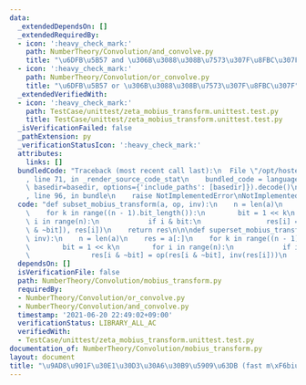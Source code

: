 ```yaml
---
data:
  _extendedDependsOn: []
  _extendedRequiredBy:
  - icon: ':heavy_check_mark:'
    path: NumberTheory/Convolution/and_convolve.py
    title: "\u6DFB\u5B57 and \u306B\u3088\u308B\u7573\u307F\u8FBC\u307F"
  - icon: ':heavy_check_mark:'
    path: NumberTheory/Convolution/or_convolve.py
    title: "\u6DFB\u5B57 or \u306B\u3088\u308B\u7573\u307F\u8FBC\u307F"
  _extendedVerifiedWith:
  - icon: ':heavy_check_mark:'
    path: TestCase/unittest/zeta_mobius_transform.unittest.test.py
    title: TestCase/unittest/zeta_mobius_transform.unittest.test.py
  _isVerificationFailed: false
  _pathExtension: py
  _verificationStatusIcon: ':heavy_check_mark:'
  attributes:
    links: []
  bundledCode: "Traceback (most recent call last):\n  File \"/opt/hostedtoolcache/Python/3.10.4/x64/lib/python3.10/site-packages/onlinejudge_verify/documentation/build.py\"\
    , line 71, in _render_source_code_stat\n    bundled_code = language.bundle(stat.path,\
    \ basedir=basedir, options={'include_paths': [basedir]}).decode()\n  File \"/opt/hostedtoolcache/Python/3.10.4/x64/lib/python3.10/site-packages/onlinejudge_verify/languages/python.py\"\
    , line 96, in bundle\n    raise NotImplementedError\nNotImplementedError\n"
  code: "def subset_mobius_transform(a, op, inv):\n    n = len(a)\n    res = a[:]\n\
    \    for k in range((n - 1).bit_length()):\n        bit = 1 << k\n        for\
    \ i in range(n):\n            if i & bit:\n                res[i] = op(inv(res[i\
    \ & ~bit]), res[i])\n    return res\n\n\ndef superset_mobius_transform(a, op,\
    \ inv):\n    n = len(a)\n    res = a[:]\n    for k in range((n - 1).bit_length()):\n\
    \        bit = 1 << k\n        for i in range(n):\n            if i & bit:\n \
    \               res[i & ~bit] = op(res[i & ~bit], inv(res[i]))\n    return res\n"
  dependsOn: []
  isVerificationFile: false
  path: NumberTheory/Convolution/mobius_transform.py
  requiredBy:
  - NumberTheory/Convolution/or_convolve.py
  - NumberTheory/Convolution/and_convolve.py
  timestamp: '2021-06-20 22:49:02+09:00'
  verificationStatus: LIBRARY_ALL_AC
  verifiedWith:
  - TestCase/unittest/zeta_mobius_transform.unittest.test.py
documentation_of: NumberTheory/Convolution/mobius_transform.py
layout: document
title: "\u9AD8\u901F\u30E1\u30D3\u30A6\u30B9\u5909\u63DB (fast m\xF6bius transform)"
---
```


